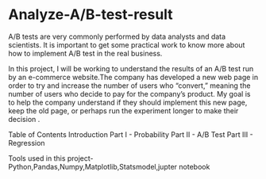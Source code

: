 # Analyze-A/B-test-result
A/B tests are very commonly performed by data analysts and data scientists. It is important to get some practical work to know more about how to implement A/B test in the real business.

In this project, I will be working to understand the results of an A/B test run by an e-commerce website.The company has developed a new web page in order to try and increase the number of users who “convert,” meaning the number of users who decide to pay for the company’s product. My goal is to help the company understand if they should implement this new page, keep the old page, or perhaps run the experiment longer to make their decision .

Table of Contents
Introduction
Part I - Probability
Part II - A/B Test
Part III - Regression

Tools used in this project-
Python,Pandas,Numpy,Matplotlib,Statsmodel,jupter notebook
